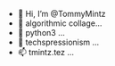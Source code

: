 - 👋 Hi, I’m @TommyMintz
- 👀 algorithmic collage...
- 🌱 python3 ...
- 💞️ techspressionism ...
- 📫 tmintz.tez ...

<!---
TommyMintz/TommyMintz is a ✨ special ✨ repository because its `README.md` (this file) appears on your GitHub profile.
You can click the Preview link to take a look at your changes.
--->
